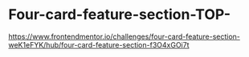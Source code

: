 # Four-card-feature-section-TOP-
https://www.frontendmentor.io/challenges/four-card-feature-section-weK1eFYK/hub/four-card-feature-section-f3O4xGOi7t
